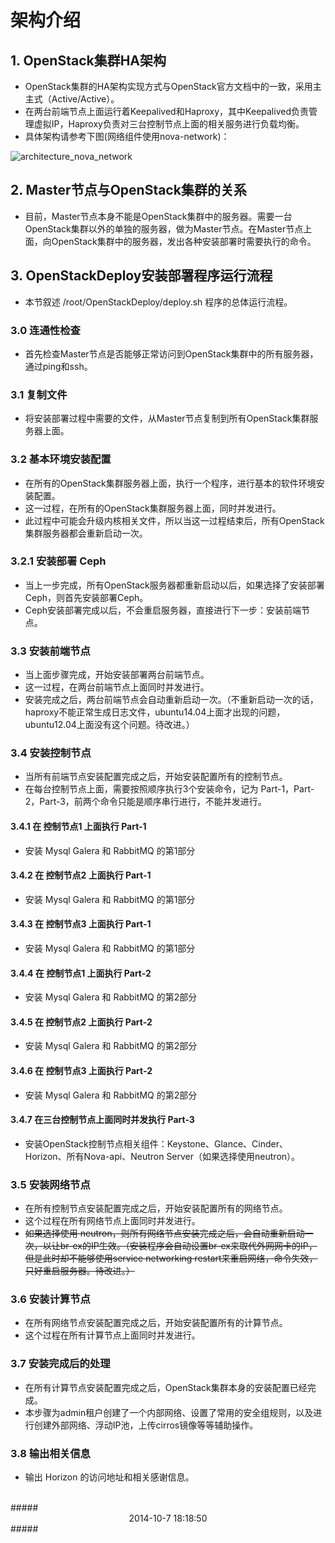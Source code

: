 # 架构介绍 #

## 1. OpenStack集群HA架构 ##

- OpenStack集群的HA架构实现方式与OpenStack官方文档中的一致，采用主主式（Active/Active）。
- 在两台前端节点上面运行着Keepalived和Haproxy，其中Keepalived负责管理虚拟IP，Haproxy负责对三台控制节点上面的相关服务进行负载均衡。
- 具体架构请参考下图(网络组件使用nova-network)：

![architecture_nova_network](http://www.lightcloud.cc/static/img/architecture_nova_network.png)

## 2. Master节点与OpenStack集群的关系 ##

- 目前，Master节点本身不能是OpenStack集群中的服务器。需要一台OpenStack集群以外的单独的服务器，做为Master节点。在Master节点上面，向OpenStack集群中的服务器，发出各种安装部署时需要执行的命令。

## 3. OpenStackDeploy安装部署程序运行流程 ##

- 本节叙述 /root/OpenStackDeploy/deploy.sh 程序的总体运行流程。

### 3.0 连通性检查 ###

- 首先检查Master节点是否能够正常访问到OpenStack集群中的所有服务器，通过ping和ssh。

### 3.1 复制文件 ###

- 将安装部署过程中需要的文件，从Master节点复制到所有OpenStack集群服务器上面。

### 3.2 基本环境安装配置 ###

- 在所有的OpenStack集群服务器上面，执行一个程序，进行基本的软件环境安装配置。
- 这一过程，在所有的OpenStack集群服务器上面，同时并发进行。
- 此过程中可能会升级内核相关文件，所以当这一过程结束后，所有OpenStack集群服务器都会重新启动一次。

### 3.2.1 安装部署 Ceph ###

- 当上一步完成，所有OpenStack服务器都重新启动以后，如果选择了安装部署Ceph，则首先安装部署Ceph。
- Ceph安装部署完成以后，不会重启服务器，直接进行下一步：安装前端节点。

### 3.3 安装前端节点 ###

- 当上面步骤完成，开始安装部署两台前端节点。
- 这一过程，在两台前端节点上面同时并发进行。
- 安装完成之后，两台前端节点会自动重新启动一次。（不重新启动一次的话，haproxy不能正常生成日志文件，ubuntu14.04上面才出现的问题，ubuntu12.04上面没有这个问题。待改进。）

### 3.4 安装控制节点 ###

- 当所有前端节点安装配置完成之后，开始安装配置所有的控制节点。
- 在每台控制节点上面，需要按照顺序执行3个安装命令，记为 Part-1，Part-2，Part-3，前两个命令只能是顺序串行进行，不能并发进行。

#### 3.4.1 在 控制节点1 上面执行 Part-1 #

- 安装 Mysql Galera 和 RabbitMQ 的第1部分

#### 3.4.2 在 控制节点2 上面执行 Part-1 #

- 安装 Mysql Galera 和 RabbitMQ 的第1部分

#### 3.4.3 在 控制节点3 上面执行 Part-1 #

- 安装 Mysql Galera 和 RabbitMQ 的第1部分

#### 3.4.4 在 控制节点1 上面执行 Part-2 #

- 安装 Mysql Galera 和 RabbitMQ 的第2部分

#### 3.4.5 在 控制节点2 上面执行 Part-2 #

- 安装 Mysql Galera 和 RabbitMQ 的第2部分

#### 3.4.6 在 控制节点3 上面执行 Part-2 #

- 安装 Mysql Galera 和 RabbitMQ 的第2部分

#### 3.4.7 在三台控制节点上面同时并发执行 Part-3 ####

- 安装OpenStack控制节点相关组件：Keystone、Glance、Cinder、Horizon、所有Nova-api、Neutron Server（如果选择使用neutron）。

### 3.5 安装网络节点 ###

- 在所有控制节点安装配置完成之后，开始安装配置所有的网络节点。
- 这个过程在所有网络节点上面同时并发进行。
- ~~如果选择使用 neutron，则所有网络节点安装完成之后，会自动重新启动一次，以让br-ex的IP生效。（安装程序会自动设置br-ex来取代外网网卡的IP，但是此时却不能够使用service networking restart来重启网络，命令失效，只好重启服务器。待改进。）~~

### 3.6 安装计算节点 ###

- 在所有网络节点安装配置完成之后，开始安装配置所有的计算节点。
- 这个过程在所有计算节点上面同时并发进行。

### 3.7 安装完成后的处理 ###

- 在所有计算节点安装配置完成之后，OpenStack集群本身的安装配置已经完成。
- 本步骤为admin租户创建了一个内部网络、设置了常用的安全组规则，以及进行创建外部网络、浮动IP池，上传cirros镜像等等辅助操作。

### 3.8 输出相关信息 ###

- 输出 Horizon 的访问地址和相关感谢信息。

<br>
##### <center> 2014-10-7 18:18:50 </center> #####
<br>

